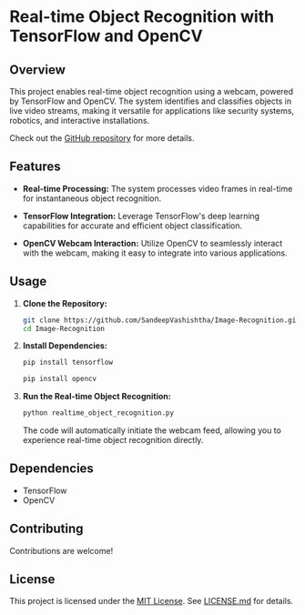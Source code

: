 # Real-time Object Recognition with TensorFlow and OpenCV

 

## Overview

This project enables real-time object recognition using a webcam, powered by TensorFlow and OpenCV. The system identifies and classifies objects in live video streams, making it versatile for applications like security systems, robotics, and interactive installations.

Check out the [GitHub repository](https://github.com/SandeepVashishtha/Image-Recognition) for more details.

## Features

- **Real-time Processing:** The system processes video frames in real-time for instantaneous object recognition.

- **TensorFlow Integration:** Leverage TensorFlow's deep learning capabilities for accurate and efficient object classification.

- **OpenCV Webcam Interaction:** Utilize OpenCV to seamlessly interact with the webcam, making it easy to integrate into various applications.

## Usage

1. **Clone the Repository:**

    ```bash
    git clone https://github.com/SandeepVashishtha/Image-Recognition.git
    cd Image-Recognition
    ```

2. **Install Dependencies:**

    ```bash
    pip install tensorflow
    ```
    ```bash
    pip install opencv
    ```

3. **Run the Real-time Object Recognition:**

    ```bash
    python realtime_object_recognition.py
    ```

   The code will automatically initiate the webcam feed, allowing you to experience real-time object recognition directly.

## Dependencies

- TensorFlow
- OpenCV

## Contributing

Contributions are welcome!

## License

This project is licensed under the [MIT License](LICENSE.md). See [LICENSE.md](LICENSE.md) for details.


